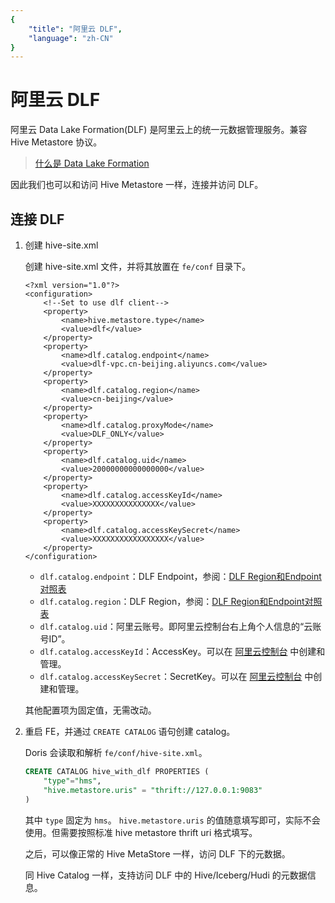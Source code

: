 ```yaml
---
{
    "title": "阿里云 DLF",
    "language": "zh-CN"
}
---
```


<!-- 
Licensed to the Apache Software Foundation (ASF) under one
or more contributor license agreements.  See the NOTICE file
distributed with this work for additional information
regarding copyright ownership.  The ASF licenses this file
to you under the Apache License, Version 2.0 (the
"License"); you may not use this file except in compliance
with the License.  You may obtain a copy of the License at

  http://www.apache.org/licenses/LICENSE-2.0

Unless required by applicable law or agreed to in writing,
software distributed under the License is distributed on an
"AS IS" BASIS, WITHOUT WARRANTIES OR CONDITIONS OF ANY
KIND, either express or implied.  See the License for the
specific language governing permissions and limitations
under the License.
-->


# 阿里云 DLF

阿里云 Data Lake Formation(DLF) 是阿里云上的统一元数据管理服务。兼容 Hive Metastore 协议。

> [什么是 Data Lake Formation](https://www.aliyun.com/product/bigdata/dlf)

因此我们也可以和访问 Hive Metastore 一样，连接并访问 DLF。

## 连接 DLF

1. 创建 hive-site.xml

    创建 hive-site.xml 文件，并将其放置在 `fe/conf` 目录下。
    
    ```
    <?xml version="1.0"?>
    <configuration>
        <!--Set to use dlf client-->
        <property>
            <name>hive.metastore.type</name>
            <value>dlf</value>
        </property>
        <property>
            <name>dlf.catalog.endpoint</name>
            <value>dlf-vpc.cn-beijing.aliyuncs.com</value>
        </property>
        <property>
            <name>dlf.catalog.region</name>
            <value>cn-beijing</value>
        </property>
        <property>
            <name>dlf.catalog.proxyMode</name>
            <value>DLF_ONLY</value>
        </property>
        <property>
            <name>dlf.catalog.uid</name>
            <value>20000000000000000</value>
        </property>
        <property>
            <name>dlf.catalog.accessKeyId</name>
            <value>XXXXXXXXXXXXXXX</value>
        </property>
        <property>
            <name>dlf.catalog.accessKeySecret</name>
            <value>XXXXXXXXXXXXXXXXX</value>
        </property>
    </configuration>
    ```

    * `dlf.catalog.endpoint`：DLF Endpoint，参阅：[DLF Region和Endpoint对照表](https://www.alibabacloud.com/help/zh/data-lake-formation/latest/regions-and-endpoints)
    * `dlf.catalog.region`：DLF Region，参阅：[DLF Region和Endpoint对照表](https://www.alibabacloud.com/help/zh/data-lake-formation/latest/regions-and-endpoints)
    * `dlf.catalog.uid`：阿里云账号。即阿里云控制台右上角个人信息的“云账号ID”。
    * `dlf.catalog.accessKeyId`：AccessKey。可以在 [阿里云控制台](https://ram.console.aliyun.com/manage/ak) 中创建和管理。
    * `dlf.catalog.accessKeySecret`：SecretKey。可以在 [阿里云控制台](https://ram.console.aliyun.com/manage/ak) 中创建和管理。

    其他配置项为固定值，无需改动。
    
2. 重启 FE，并通过 `CREATE CATALOG` 语句创建 catalog。

    Doris 会读取和解析 `fe/conf/hive-site.xml`。
    
    ```sql
    CREATE CATALOG hive_with_dlf PROPERTIES (
        "type"="hms",
        "hive.metastore.uris" = "thrift://127.0.0.1:9083"
    )
    ```
    
    其中 `type` 固定为 `hms`。 `hive.metastore.uris` 的值随意填写即可，实际不会使用。但需要按照标准 hive metastore thrift uri 格式填写。
    
    之后，可以像正常的 Hive MetaStore 一样，访问 DLF 下的元数据。 
    
    同 Hive Catalog 一样，支持访问 DLF 中的 Hive/Iceberg/Hudi 的元数据信息。


